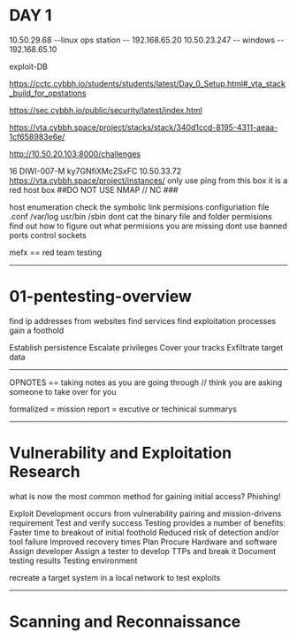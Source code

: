 # DAY 1 #
10.50.29.68 --linux ops station -- 192.168.65.20
10.50.23.247 -- windows -- 192.168.65.10

exploit-DB 

https://cctc.cybbh.io/students/students/latest/Day_0_Setup.html#_vta_stack_build_for_opstations

https://sec.cybbh.io/public/security/latest/index.html

https://vta.cybbh.space/project/stacks/stack/340d1ccd-8195-4311-aeaa-1cf658983e6e/

http://10.50.20.103:8000/challenges


16	DIWI-007-M	ky7GNfiXMcZSxFC	10.50.33.72            https://vta.cybbh.space/project/instances/
only use ping from this box 
it is a red host box ##DO NOT USE NMAP // NC ###

host enumeration 
check the symbolic link permisions
configuriation file .conf /var/log usr/bin /sbin dont cat the binary 
file and folder permisions 
find out how to figure out what permisions you are missing
dont use banned ports 
control sockets 

mefx == red team testing 
___________________________________________________________________________________________________________________________________________________________________________________________

# 01-pentesting-overview #

find ip addresses from websites 
find services 
find exploitation processes 
gain a foothold 


Establish persistence
Escalate privileges
Cover your tracks
Exfiltrate target data

------------------------------------------------------------------------------------------------------------------------------------------------------------------------------------------

OPNOTES == taking notes as you are going through // think you are asking someone to take over for you 

formalized = mission report = excutive or techinical summarys 

-----------------------------------------------------------------------------------------------------------------------------------------------------------------------------------------

# Vulnerability and Exploitation Research #

what is now the most common method for gaining initial access?
Phishing!

Exploit Development occurs from vulnerability pairing and mission-drivens requirement
Test and verify success
Testing provides a number of benefits:
Faster time to breakout of initial foothold
Reduced risk of detection and/or tool failure
Improved recovery times
Plan
Procure Hardware and software
Assign developer
Assign a tester to develop TTPs and break it
Document testing results
Testing environment

recreate a target system in a local network to test exploits 

------------------------------------------------------------------

# Scanning and Reconnaissance #








